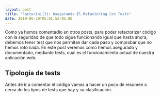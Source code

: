 ```yaml
---
layout: post
title: "Facturini(3): Asegurando El Refactoring Con Tests"
date: 2019-06-30T06:01:52-05:00
---
```


Como ya hemos comentadio en otros posts, para poder refactorizar código con la seguridad de que todo sigue funcionando igual que hasta ahora, debemos tener test que nos permitan dar cada paso y comprobar que no hemos roto nada. En este post veremos como hemos asegurado y documentado, mediante tests, cual es el funcionamiento actual de nuestra aplicación web.

## Tipología de tests

Antes de ir a comentar el código vamos a hacer un poco de resumen a cerca de los tipos de tests que hay y su clasificación.